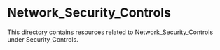 # Network_Security_Controls
This directory contains resources related to Network_Security_Controls under Security_Controls.
